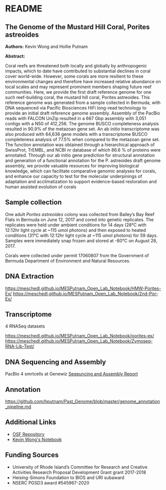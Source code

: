 # README
## The Genome of the Mustard Hill Coral, Porites astreoides

**Authors:** Kevin Wong and Hollie Putnam

**Abstract:**

Coral reefs are threatened both locally and globally by anthropogenic impacts, which to date have contributed to substantial
declines in coral cover world-wide. However, some corals are more resilient to these environmental changes and therefore have
increased relative abundance on local scales and may represent prominent members shaping future reef communities. Here, we
provide the first draft reference genome for one such reef-building coral, the mustard hill coral, Porites astreoides. This reference
genome was generated from a sample collected in Bermuda, with DNA sequenced via Pacific Biosciences HiFi long-read
technology to provide an initial draft reference genome assembly. Assembly of the PacBio reads with FALCON UnZip resulted in a
667 Gbp assembly with 3,051 contigs with a N50 of 412,256. The genome BUSCO completeness analysis resulted in 90.9% of the
metazoan gene set. An ab initio transcriptome was also produced with 64,636 gene models with a transcriptome BUSCO
completeness analysis of 77.5% when compared to the metazoan gene set. The function annotation was obtained through a
hierarchical approach of SwissProt, TrEMBL, and NCBI nr database of which 86.6 % of proteins were annotated. Through our ab
initio gene prediction for structural annotation and generation of a functional annotation for the P. astreoides draft genome
assembly, we provide valuable resources for improving biological knowledge, which can facilitate comparative genomic analyses
for corals, and enhance our capacity to test for the molecular underpinings of adaptation and acclimatization to support
evidence-based restoration and human assisted evolution of corals

## Sample collection

One adult *Porites astreoides* colony was collected from Bailey’s Bay Reef Flats in Bermuda on June 12, 2017 and cored into genetic replicates. The replicates were held under ambient conditions for 14 days (28&deg;C with 12:12hr light cycle at ~115 umol photons) and then exposed to heated conditions (31&deg;C with 12:12hr light cycle at ~115 umol photons) for 59 days. Samples were immediately snap frozen and stored at -80&deg;C on August 28, 2017.

Corals were collected under permit 17060807 from the Government of Bermuda Department of Environment and Natural Resources.

## DNA Extraction

https://meschedl.github.io/MESPutnam_Open_Lab_Notebook/HMW-Porites-Ex/
https://meschedl.github.io/MESPutnam_Open_Lab_Notebook/2nd-Por-Ex/


## Transcriptome
4 RNASeq datasets

https://meschedl.github.io/MESPutnam_Open_Lab_Notebook/porites-ex/
https://meschedl.github.io/MESPutnam_Open_Lab_Notebook/Zymoseq-RNA-Lib-Test/

## DNA Sequencing and Assembly

PacBio 4 smrtcells at Genewiz
[Seqeuncing and Assembly Report](https://github.com/hputnam/Past_Genome/blob/master/De-novo_genome_30-323686303_GENEWIZ_Bioinformatics_Report.pdf)

## Annotation

https://github.com/hputnam/Past_Genome/blob/master/genome_annotation_pipeline.md

## Additional Links

* [OSF Repository](https://osf.io/ed8xu/)
* [Kevin Wong's Notebook](https://github.com/kevinhwong1/KevinHWong_Notebook/blob/master/_posts/2022-04-25-Porites-astreoides-genome-annotation.md)

## Funding Sources

* University of Rhode Island’s Committee for Research and Creative Activities Research Proposal Development Grant grant 2017-2018
* Heising-Simons Foundation to BIOS and URI subaward
* NSERC PGSD3 award #545967-2020
